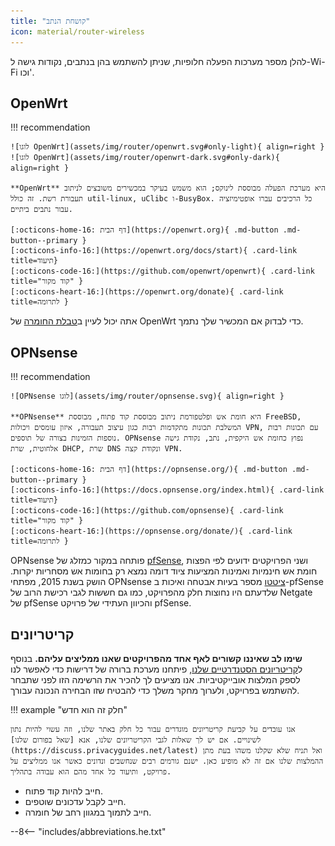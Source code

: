 ```yaml
---
title: "קושחת הנתב"
icon: material/router-wireless
---
```


להלן מספר מערכות הפעלה חלופיות, שניתן להשתמש בהן בנתבים, נקודות גישה ל-Wi-Fi וכו'.

## OpenWrt

!!! recommendation

    ![לוגו OpenWrt](assets/img/router/openwrt.svg#only-light){ align=right }
    ![לוגו OpenWrt](assets/img/router/openwrt-dark.svg#only-dark){ align=right }
    
    **OpenWrt** היא מערכת הפעלה מבוססת לינוקס; הוא משמש בעיקר במכשירים משובצים לניתוב תעבורת רשת. זה כולל util-linux, uClibc ו-BusyBox. כל הרכיבים עברו אופטימיזציה עבור נתבים ביתיים.
    
    [:octicons-home-16: דף הבית](https://openwrt.org){ .md-button .md-button--primary }
    [:octicons-info-16:](https://openwrt.org/docs/start){ .card-link title=תיעוד}
    [:octicons-code-16:](https://github.com/openwrt/openwrt){ .card-link title="קוד מקור" }
    [:octicons-heart-16:](https://openwrt.org/donate){ .card-link title=לתרומה }

אתה יכול לעיין ב[טבלת החומרה](https://openwrt.org/toh/start) של OpenWrt כדי לבדוק אם המכשיר שלך נתמך.

## OPNsense

!!! recommendation

    ![OPNsense לוגו](assets/img/router/opnsense.svg){ align=right }
    
    **OPNsense** היא חומת אש ופלטפורמת ניתוב מבוססת קוד פתוח, מבוססת FreeBSD, המשלבת תכונות מתקדמות רבות כגון עיצוב תעבורה, איזון עומסים ויכולות VPN, עם תכונות רבות נוספות הזמינות בצורה של תוספים. OPNsense נפוץ כחומת אש היקפית, נתב, נקודת גישה אלחוטית, שרת DHCP, שרת DNS ונקודת קצה VPN.
    
    [:octicons-home-16: דף הבית](https://opnsense.org/){ .md-button .md-button--primary }
    [:octicons-info-16:](https://docs.opnsense.org/index.html){ .card-link title=תיעוד}
    [:octicons-code-16:](https://github.com/opnsense){ .card-link title="קוד מקור" }
    [:octicons-heart-16:](https://opnsense.org/donate/){ .card-link title=לתרומה }

OPNsense פותחה במקור כמזלג של [pfSense](https://en.wikipedia.org/wiki/PfSense), ושני הפרויקטים ידועים לפי הפצות חומת אש חינמיות ואמינות המציעות ציוד דומה נמצא רק בחומות אש מסחריות יקרות. הושק בשנת 2015, מפתחי OPNsense [ציטטו](https://docs.opnsense.org/history/thefork.html) מספר בעיות אבטחה ואיכות ב-pfSense שלדעתם היו נחוצות חלק מהפרויקט, כמו גם חששות לגבי רכישת הרוב של Netgate של pfSense והכיוון העתידי של פרויקט pfSense.

## קריטריונים

**שימו לב שאיננו קשורים לאף אחד מהפרויקטים שאנו ממליצים עליהם.** בנוסף ל[קריטריונים הסטנדרטיים שלנו](about/criteria.md), פיתחנו מערכת ברורה של דרישות כדי לאפשר לנו לספק המלצות אובייקטיביות. אנו מציעים לך להכיר את הרשימה הזו לפני שתבחר להשתמש בפרויקט, ולערוך מחקר משלך כדי להבטיח שזו הבחירה הנכונה עבורך.

!!! example "חלק זה הוא חדש"

    אנו עובדים על קביעת קריטריונים מוגדרים עבור כל חלק באתר שלנו, וזה עשוי להיות נתון לשינויים. אם יש לך שאלות לגבי הקריטריונים שלנו, אנא [שאל בפורום שלנו](https://discuss.privacyguides.net/latest) ואל תניח שלא שקלנו משהו בעת מתן ההמלצות שלנו אם זה לא מופיע כאן. ישנם גורמים רבים שנחשבים ונדונים כאשר אנו ממליצים על פרויקט, ותיעוד כל אחד מהם הוא עבודה בתהליך.

- חייב להיות קוד פתוח.
- חייב לקבל עדכונים שוטפים.
- חייב לתמוך במגוון רחב של חומרה.

--8<-- "includes/abbreviations.he.txt"
